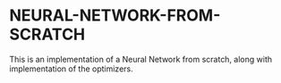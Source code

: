 # NEURAL-NETWORK-FROM-SCRATCH
This is an implementation of a Neural Network from scratch, along with implementation of the optimizers. 
